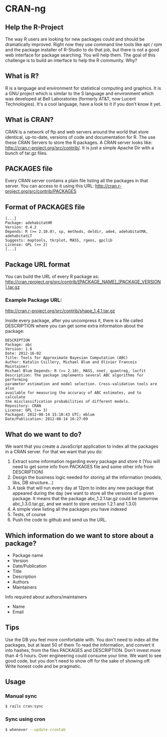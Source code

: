 # CRAN-ng

## Help the R-Project

The way R users are looking for new packages could and should be dramatically improved. Right
now they use command line tools like apt / rpm and the package installer of R-Studio to do that job,
but there is not a good web interface for package searching. You will help them. The goal of this
challenge is to build an interface to help the R community. Why?

## What is R?

R is a language and environment for statistical computing and graphics. It is a GNU project which
is similar to the S language and environment which was developed at Bell Laboratories (formerly
AT&T, now Lucent Technologies). It's a cool language, have a look to it if you don't know it yet.

## What is CRAN?

CRAN is a network of ftp and web servers around the world that store identical, up-to-date,
versions of code and documentation for R. The use these CRAN Servers to store the R packages.
A CRAN server looks like: http://cran.r-project.org/src/contrib/. It is just a simple Apache Dir with a
bunch of tar.gz files.

## PACKAGES file
Every CRAN server contains a plain file listing all the packages in that server. You can access to it
using this URL:
http://cran.r-project.org/src/contrib/PACKAGES

## Format of PACKAGES file

```
[...]
Package: adehabitatHR
Version: 0.4.2
Depends: R (>= 2.10.0), sp, methods, deldir, ade4, adehabitatMA,
adehabitatLT
Suggests: maptools, tkrplot, MASS, rgeos, gpclib
License: GPL (>= 2)
[...]
```

## Package URL format

You can build the URL of every R package as:
http://cran.rproject.org/src/contrib/[PACKAGE_NAME]_[PACKAGE_VERSION].tar.gz

### Example Package URL:

http://cran.r-project.org/src/contrib/shape_1.4.1.tar.gz

Inside every package, after you uncompress it, there is a file called DESCRIPTION where you can
get some extra information about the package:

```
DESCRIPTION
Package: abc
Version: 1.6
Date: 2012-16-02
Title: Tools for Approximate Bayesian Computation (ABC)
Author: Katalin Csillery, Michael Blum and Olivier Francois Maintainer:
Michael Blum Depends: R (>= 2.10), MASS, nnet, quantreg, locfit
Description: The package implements several ABC algorithms for performing
parameter estimation and model selection. Cross-validation tools are also
available for measuring the accuracy of ABC estimates, and to calculate
the misclassification probabilities of different models.
Repository: CRAN
License: GPL (>= 3)
Packaged: 2012-08-14 15:10:43 UTC; mblum
Date/Publication: 2012-08-14 16:27:09
```

## What do we want to do?

We want that you create a JavaScript application to index all the packages in a CRAN server. For
that we want that you do:

1. Extract some information regarding every package and store it (You will need to get some info
from PACKAGES file and some other info from DESCRIPTION)
2. Design the business logic needed for storing all the information (models, libs, DB structure...)
3. A task that will run every day at 12pm to index any new package that appeared during the day
(we want to store all the versions of a given package. It means that the package
abc_1.2.1.tar.gz could be tomorrow abc_1.3.0.tar.gz, and we want to store version 1.2.1 and
1.3.0)
4. A simple view listing all the packages you have indexed
5. Tests, of course
6. Push the code to github and send us the URL.

## Which information do we want to store about a package?

* Package name
* Version
* Date/Publication
* Title
* Description
* Authors
* Maintainers

Info required about authors/maintainers
* Name
* Email

## Tips

Use the DB you feel more comfortable with. You don't need to index all the packages, but at least
50 of them To read the information, and convert it into hashes, from the files PACKAGES and
DESCRIPTION. Don’t invest more than 4-5 hours. Over engineering could consume your time. We
want to see good code, but you don't need to show off for the sake of showing off. Write honest
code and be pragmatic.

## Usage

### Manual sync

```sh
$ rails cran:sync
```

### Sync using cron

```sh
$ whenever --update-crontab
```
